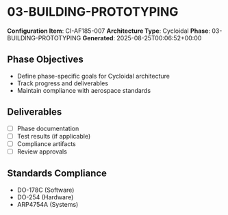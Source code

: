 # 03-BUILDING-PROTOTYPING

**Configuration Item**: CI-AF185-007
**Architecture Type**: Cycloidal
**Phase**: 03-BUILDING-PROTOTYPING
**Generated**: 2025-08-25T00:06:52+00:00

## Phase Objectives
- Define phase-specific goals for Cycloidal architecture
- Track progress and deliverables
- Maintain compliance with aerospace standards

## Deliverables
- [ ] Phase documentation
- [ ] Test results (if applicable)
- [ ] Compliance artifacts
- [ ] Review approvals

## Standards Compliance
- DO-178C (Software)
- DO-254 (Hardware)
- ARP4754A (Systems)
